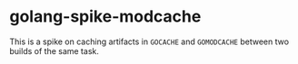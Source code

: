 # golang-spike-modcache

This is a spike on caching artifacts in `GOCACHE` and `GOMODCACHE` between two builds of the same task.
